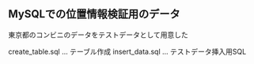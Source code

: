 ## MySQLでの位置情報検証用のデータ

東京都のコンビニのデータをテストデータとして用意した

create_table.sql ... テーブル作成
insert_data.sql ... テストデータ挿入用SQL
